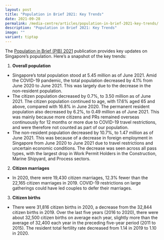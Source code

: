 ```yaml
---
layout: post
title: "Population in Brief 2021: Key Trends"
date: 2021-09-28
permalink: /media-centre/articles/population-in-brief-2021-key-trends/
description: "Population in Brief 2021: Key Trends"
image: ""
variant: tiptap
---
```

The [Population in Brief (PIB) 2021](https://www.population.gov.sg/files/media-centre/publications/Population-in-brief-2021.pdf) publication provides key updates on Singapore’s population. Here’s a snapshot of the key trends:
1. **Overall population**
 * Singapore’s total population stood at 5.45 million as of June 2021. Amid the COVID-19 pandemic, the total population decreased by 4.1% from June 2020 to June 2021. This was largely due to the decrease in the non-resident population. 
* The citizen population decreased by 0.7%, to 3.50 million as of June 2021. The citizen population continued to age, with 17.6% aged 65 and above, compared with 16.8% in June 2020. The permanent resident population also decreased by 6.2%, to 0.49 million as of June 2021. This was mainly because more citizens and PRs remained overseas continuously for 12 months or more due to COVID-19 travel restrictions, and were therefore not counted as part of our population.
* The non-resident population decreased by 10.7%, to 1.47 million as of June 2021. This was because of a decrease in foreign employment in Singapore from June 2020 to June 2021 due to travel restrictions and uncertain economic conditions. The decrease was seen across all pass types, with the largest drop in Work Permit Holders in the Construction, Marine Shipyard, and Process sectors.
2. **Citizen marriages**
* In 2020, there were 19,430 citizen marriages, 12.3% fewer than the 22,165 citizen marriages in 2019. COVID-19 restrictions on large gatherings could have led couples to defer their marriages.
3. **Citizen births**
  * There were 31,816 citizen births in 2020, a decrease from the 32,844 citizen births in 2019. Over the last five years (2016 to 2020), there were about 32,500 citizen births on average each year, slightly more than the average of 32,400 each year in the preceding five-year period (2011 to 2015). The resident total fertility rate decreased from 1.14 in 2019 to 1.10 in 2020.